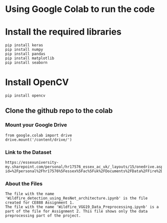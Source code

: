 
# Using Google Colab to run the code
# Install the required libraries
```
pip install keras
pip install numpy
pip install pandas
pip install matplotlib
pip install seaborn
```
# Install OpenCV
```
pip install opencv
```
## Clone the github repo to the colab

### Mount your Google Drive

```
from google.colab import drive
drive.mount('/content/drive/')
```

### Link to the Dataset
```
https://essexuniversity-my.sharepoint.com/personal/hr17576_essex_ac_uk/_layouts/15/onedrive.aspx?id=%2Fpersonal%2Fhr17576%5Fessex%5Fac%5Fuk%2FDocuments%2FData%2FFire%2Dvs%2DNoFire&originalPath=aHR0cHM6Ly9lc3NleHVuaXZlcnNpdHktbXkuc2hhcmVwb2ludC5jb20vOmY6L2cvcGVyc29uYWwvaHIxNzU3Nl9lc3NleF9hY191ay9FcGxRaDZyd0E4cEpoSFAwaktmZzYta0JWSHliMUJFOVRDQWo0TVZSMHR5T0VBP3J0aW1lPVoxWEZOQnZaMkVn
```

### About the Files
```
The file with the name 'Wildfire_detection_using_ResNet_architecture.ipynb' is the file created for CE888 Assignment 1.
The file with the name 'Wildfire_VGG19_Data_Preprocessing.ipynb' is a part of the file for Assignment 2. This file shows only the data preprocessing part of the project.
```
